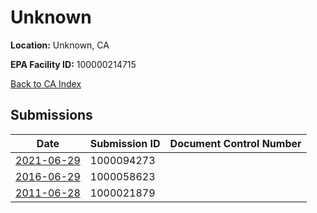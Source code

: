 # Unknown

**Location:** Unknown, CA

**EPA Facility ID:** 100000214715

[Back to CA Index](../../index.md)

## Submissions

| Date | Submission ID | Document Control Number |
|------|--------------|-------------------------|
| [2021-06-29](submissions/1000094273.md) | 1000094273 |  |
| [2016-06-29](submissions/1000058623.md) | 1000058623 |  |
| [2011-06-28](submissions/1000021879.md) | 1000021879 |  |

